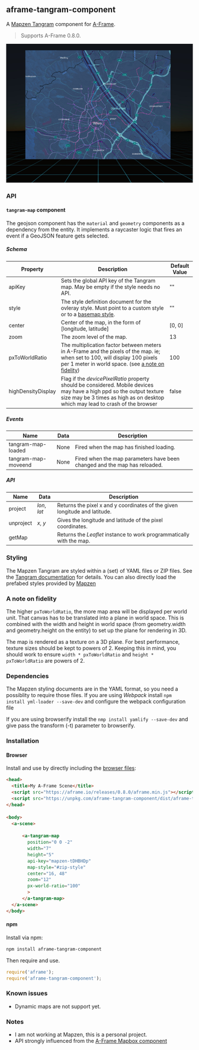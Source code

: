 ## aframe-tangram-component

A [Mapzen Tangram](https://mapzen.com/products/tangram/) component for [A-Frame](https://aframe.io).

> Supports A-Frame 0.8.0.

![Example](doc/example.jpg)

### API

#### `tangram-map` component

The geojson component has the `material` and `geometry` components as a dependency from the entity. It implements a raycaster logic that fires an event if a GeoJSON feature gets selected.

##### Schema
| Property | Description | Default Value |
| -------- | ----------- | ------------- |
| apiKey | Sets the global API key of the Tangram map. May be empty if the style needs no API. | "" |
| style | The style definition document for the ovleray style. Must point to a custom style or to a [basemap style](https://nextzen.org). | "" |
| center | Center of the map, in the form of [longitude, latitude] | [0, 0] |
| zoom | The zoom level of the map. | 13 |
| pxToWorldRatio | The multiplication factor between meters in A-Frame and the pixels of the map. ie; when set to 100, will display 100 pixels per 1 meter in world space. (see [a note on fidelity](#a-note-on-fidelity)) | 100 |
| highDensityDisplay | Flag if the _devicePixelRatio_ property should be considered. Mobile devices may have a high ppd so the output texture size may be 3 times as high as on desktop which may lead to crash of the browser | false |

##### Events
| Name | Data | Description |
| -------- | ----------- | ------------- |
| tangram-map-loaded | None| Fired when the map has finished loading. |
| tangram-map-moveend | None | Fired when the map parameters have been changed and the map has reloaded. |

##### API
| Name | Data | Description |
| -------- | ----------- | ------------- |
| project | _lon_, _lat_| Returns the pixel x and y coordinates of the given longitude and latitude. |
| unproject | _x_, _y_| Gives the longitude and latitude of the pixel coordinates. |
| getMap | | Returns the _Leaflet_ instance to work programmatically with the map. |

### Styling
The Mapzen Tangram are styled within a (set) of YAML files or ZIP files. See the [Tangram documentation](https://mapzen.com/documentation/tangram/) for details. 
You can also directly load the prefabed styles provided by [Mapzen](https://mapzen.com/documentation/cartography/styles/)

### A note on fidelity

The higher `pxToWorldRatio`, the more map area will be displayed per world
unit. That canvas has to be translated into a plane in world space. This is
combined with the width and height in world space (from geometry.width and
geometry.height on the entity) to set up the plane for rendering in 3D.

The map is rendered as a texture on a 3D plane. For best performance, texture
sizes should be kept to powers of 2. Keeping this in mind, you should work to
ensure `width * pxToWorldRatio` and `height * pxToWorldRatio` are powers of 2.

### Dependencies
The Mapzen styling documents are in the YAML format, so you need a possiblity to require those files.
If you are using _Webpack_ install
`npm install yml-loader --save-dev` 
and configure the webpack configuration file

If you are using browserify install the
`nmp install yamlify --save-dev` 
and give pass the transform (-t) parameter to browserify.

### Installation

#### Browser

Install and use by directly including the [browser files](dist):

```html
<head>
  <title>My A-Frame Scene</title>
  <script src="https://aframe.io/releases/0.8.0/aframe.min.js"></script>
  <script src="https://unpkg.com/aframe-tangram-component/dist/aframe-tangram-component.min.js"></script>
</head>

<body>
  <a-scene>

      <a-tangram-map 
        position="0 0 -2"
        width="7"
        height="5"
        api-key="mapzen-tDHBHDp"
        map-style="#zip-style"
        center="16, 48"
        zoom="12"
        px-world-ratio="100"
        >
      </a-tangram-map>
  </a-scene>
</body>
```

<!-- If component is accepted to the Registry, uncomment this. -->
<!--
Or with [angle](https://npmjs.com/package/angle/), you can install the proper
version of the component straight into your HTML file, respective to your
version of A-Frame:

```sh
angle install aframe-tangramgeojson-component
```
-->

#### npm

Install via npm:

```bash
npm install aframe-tangram-component
```

Then require and use.

```js
require('aframe');
require('aframe-tangram-component');
```

### Known issues
* Dynamic maps are not support yet.

### Notes
* I am not working at Mapzen, this is a personal project.
* API strongly influenced from the [A-Frame Mapbox component](https://github.com/jesstelford/aframe-map)
